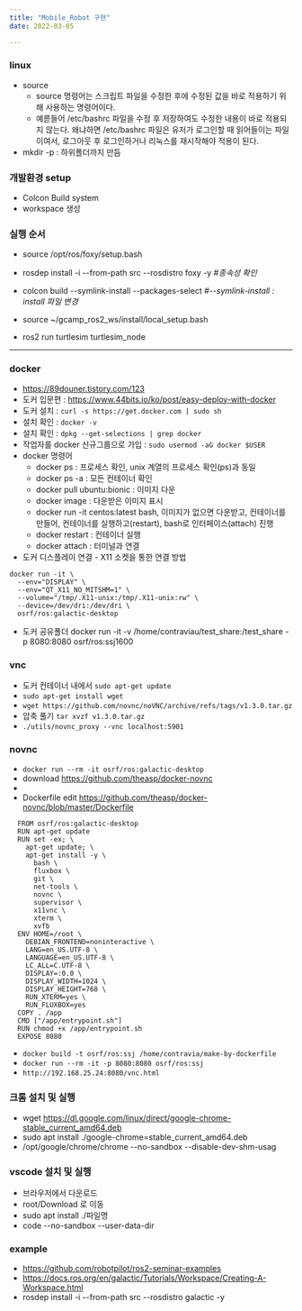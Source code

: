 ```yaml
---
title: "Mobile_Robot 구현"
date: 2022-03-05

---
```



### linux
  - source
    - source 명령어는 스크립트 파일을 수정한 후에 수정된 값을 바로 적용하기 위해 사용하는 명령어이다.
    - 예륻들어 /etc/bashrc 파일을 수정 후 저장하여도 수정한 내용이 바로 적용되지 않는다. 왜냐하면 /etc/bashrc 파일은 유저가 로그인할 때 읽어들이는 파일이여서, 로그아웃 후 로그인하거나 리눅스를 재시작해야 적용이 된다.
  - mkdir -p : 하위폴더까지 만듬

### 개발환경 setup  
  - Colcon Build system
  - workspace 생성

### 실행 순서  
  - source /opt/ros/foxy/setup.bash  
  - rosdep install -i --from-path src --rosdistro foxy -y  #*종속성 확인*
  - colcon build --symlink-install  --packages-select  #*--symlink-install : install 파일 변경*  
    
  - source ~/gcamp_ros2_ws/install/local_setup.bash  
  - ros2 run turtlesim turtlesim_node  

-----


### docker
  - https://89douner.tistory.com/123
  - 도커 입문편 : https://www.44bits.io/ko/post/easy-deploy-with-docker
  - 도커 설치 : ```curl -s https://get.docker.com | sudo sh```
  - 설치 확인 : ```docker -v```
  - 설치 확인 : ```dpkg --get-selections | grep docker```
  - 작업자를 docker 신규그룹으로 가입 : ```sudo usermod -aG docker $USER```
  - docker 명령어
    - docker ps : 프로세스 확인, unix 계열의 프로세스 확인(ps)과 동일
    - docker ps -a : 모든 컨테이너 확인
    - docker pull ubuntu:bionic : 이미지 다운
    - docker image : 다운받은 이미지 표시
    - docker run -it centos:latest bash, 이미지가 없으면 다운받고, 컨테이너를 만들어, 컨테이너를 실행하고(restart), bash로 인터페이스(attach) 진행
    - docker restart <CONTAINER ID> : 컨테이너 실행
    - docker attach <CONTAINER ID> : 터미널과 연결
  - 도커 디스플레이 연결 - X11 소켓을 통한 연결 방법
  ```
  docker run -it \
    --env="DISPLAY" \
    --env="QT_X11_NO_MITSHM=1" \
    --volume="/tmp/.X11-unix:/tmp/.X11-unix:rw" \
    --device=/dev/dri:/dev/dri \
    osrf/ros:galactic-desktop
  ```
  - 도커 공유폴더
     docker run -it -v /home/contraviau/test_share:/test_share -p 8080:8080 osrf/ros:ssj1600
  

### vnc
  - 도커 컨테이너 내에서 ```sudo apt-get update```
  - ```sudo apt-get install wget```
  - ```wget https://github.com/novnc/noVNC/archive/refs/tags/v1.3.0.tar.gz```
  - 압축 풀기 ```tar xvzf v1.3.0.tar.gz```
  - ```./utils/novnc_proxy --vnc localhost:5901```
  
### novnc
  - ```docker run --rm -it osrf/ros:galactic-desktop```
  - download https://github.com/theasp/docker-novnc
  - 
  - Dockerfile edit https://github.com/theasp/docker-novnc/blob/master/Dockerfile
```
  FROM osrf/ros:galactic-desktop
  RUN apt-get update
  RUN set -ex; \
    apt-get update; \
    apt-get install -y \
      bash \
      fluxbox \
      git \
      net-tools \
      novnc \
      supervisor \
      x11vnc \
      xterm \
      xvfb
  ENV HOME=/root \
    DEBIAN_FRONTEND=noninteractive \
    LANG=en_US.UTF-8 \
    LANGUAGE=en_US.UTF-8 \
    LC_ALL=C.UTF-8 \
    DISPLAY=:0.0 \
    DISPLAY_WIDTH=1024 \
    DISPLAY_HEIGHT=768 \
    RUN_XTERM=yes \
    RUN_FLUXBOX=yes
  COPY . /app
  CMD ["/app/entrypoint.sh"]
  RUN chmod +x /app/entrypoint.sh
  EXPOSE 8080
```
  - ```docker build -t osrf/ros:ssj /home/contravia/make-by-dockerfile```
  - ```docker run --rm -it -p 8080:8080 osrf/ros:ssj```
  - ```http://192.168.25.24:8080/vnc.html```
  
### 크롬 설치 및 실행
  - wget https://dl.google.com/linux/direct/google-chrome-stable_current_amd64.deb
  - sudo apt install ./google-chrome=stable_current_amd64.deb
  - /opt/google/chrome/chrome --no-sandbox --disable-dev-shm-usag

###  vscode 설치 및 실행
  - 브라우저에서 다운로드
  - root/Download 로 이동
  - sudo apt install ./파일명
  - code --no-sandbox --user-data-dir


###  example
  - https://github.com/robotpilot/ros2-seminar-examples
  - https://docs.ros.org/en/galactic/Tutorials/Workspace/Creating-A-Workspace.html
  - rosdep install -i --from-path src --rosdistro galactic -y
  

